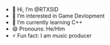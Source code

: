 - 👋 Hi, I’m @RTXSID
- 👀 I’m interested in Game Devlopment 
- 🌱 I’m currently learning C++ 
- 😄 Pronouns: He/Him
- ⚡ Fun fact: I am music producer

<!---
RTXSID/RTXSID is a ✨ special ✨ repository because its `README.md` (this file) appears on your GitHub profile.
You can click the Preview link to take a look at your changes.
--->
